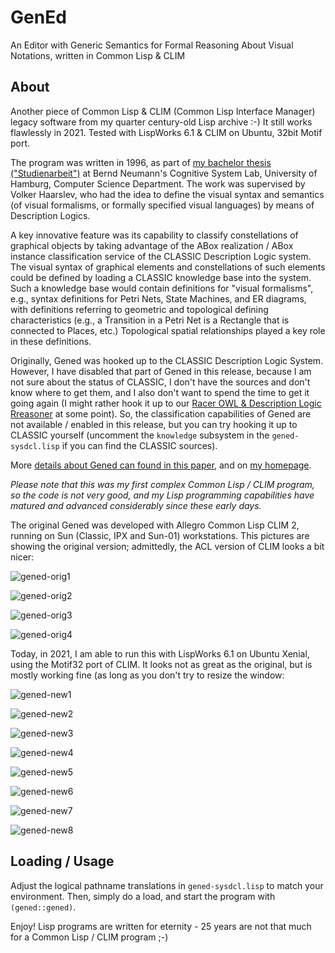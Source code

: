 # GenEd  
An Editor with Generic Semantics for Formal Reasoning About Visual Notations, written in Common Lisp & CLIM 

## About

Another piece of Common Lisp & CLIM (Common Lisp Interface Manager)
legacy software from my quarter century-old Lisp archive :-) It still
works flawlessly in 2021. Tested with LispWorks 6.1 & CLIM on Ubuntu, 
32bit Motif port.

The program was written in 1996, as part of [my bachelor thesis
("Studienarbeit")](./studienarbeit.pdf) at Bernd Neumann's Cognitive
System Lab, University of Hamburg, Computer Science Department. The
work was supervised by Volker Haarslev, who had the idea to define the
visual syntax and semantics (of visual formalisms, or formally
specified visual languages) by means of Description Logics.

A key innovative feature was its capability to classify constellations
of graphical objects by taking advantage of the ABox realization /
ABox instance classification service of the CLASSIC Description Logic
system.  The visual syntax of graphical elements and constellations of
such elements could be defined by loading a CLASSIC knowledge base
into the system.  Such a knowledge base would contain definitions for
"visual formalisms", e.g., syntax definitions for Petri Nets, State
Machines, and ER diagrams, with definitions referring to geometric and
topological defining characteristics (e.g., a Transition in a Petri
Net is a Rectangle that is connected to Places, etc.) Topological
spatial relationships played a key role in these definitions.

Originally, Gened was hooked up to the CLASSIC Description Logic
System.  However, I have disabled that part of Gened in this release,
because I am not sure about the status of CLASSIC, I don't have the
sources and don't know where to get them, and I also don't want to
spend the time to get it going again (I might rather hook it up to our
[Racer OWL & Description Logic Rreasoner](https://github.com/ha-mo-we)
at some point). So, the classification capabilities of Gened are not
available / enabled in this release, but you can try hooking it up to
CLASSIC yourself (uncomment the `knowledge` subsystem in the
`gened-sysdcl.lisp` if you can find the CLASSIC sources).

More [details about Gened can found in this
paper](https://www.michael-wessel.info/papers/vl96.pdf), and on [my
homepage](https://www.michael-wessel.info/gened.html).

*Please note that this was my first complex Common Lisp / CLIM
program, so the code is not very good, and my Lisp programming
capabilities have matured and advanced considerably since these early
days.*

The original Gened was developed with Allegro Common Lisp CLIM 2,
running on Sun (Classic, IPX and Sun-01) workstations. This pictures
are showing the original version; admittedly, the ACL version of CLIM
looks a bit nicer: 

![gened-orig1](pics/gened2.gif)

![gened-orig2](pics/gened8.gif)

![gened-orig3](pics/gened14.gif)

![gened-orig4](pics/gened11.gif)


Today, in 2021, I am able to run this with LispWorks 6.1 on Ubuntu
Xenial, using the Motif32 port of CLIM. It looks not as great as the
original, but is mostly working fine (as long as you don't try to
resize the window:

![gened-new1](pics/gened-lw61-1.png)

![gened-new2](pics/gened-lw61-2.png)

![gened-new3](pics/gened-lw61-3.png)

![gened-new4](pics/gened-lw61-4.png)

![gened-new5](pics/gened-lw61-5.png)

![gened-new6](pics/gened-lw61-6.png)

![gened-new7](pics/gened-lw61-7.png)

![gened-new8](pics/gened-lw61-8.png)


## Loading / Usage 

Adjust the logical pathname translations in `gened-sysdcl.lisp` to
match your environment. Then, simply do a load, and start the program
with `(gened::gened)`.

Enjoy! Lisp programs are written for eternity - 25 years are not that much for 
a Common Lisp / CLIM program ;-) 

